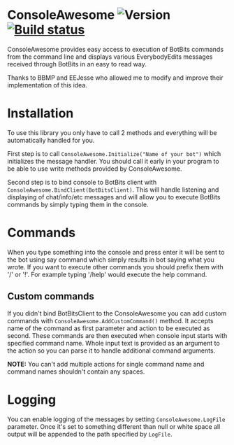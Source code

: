 # ConsoleAwesome ![Version](https://img.shields.io/nuget/v/ConsoleAwesome.svg?label=version) [![Build status](https://ci.appveyor.com/api/projects/status/1hxfce410715c2fl?svg=true)](https://ci.appveyor.com/project/Tunous/consoleawesome)

ConsoleAwesome provides easy access to execution of BotBits commands from the command line and displays various EverybodyEdits messages received through BotBits in an easy to read way.

Thanks to BBMP and EEJesse who allowed me to modify and improve their implementation of this idea.

# Installation

To use this library you only have to call 2 methods and everything will be automatically handled for you.

First step is to call `ConsoleAwesome.Initialize("Name of your bot")` which initializes the message handler.
You should call it early in your program to be able to use write methods provided by ConsoleAwesome.

Second step is to bind console to BotBits client with `ConsoleAwesome.BindClient(BotBitsClient)`.
This will handle listening and displaying of chat/info/etc messages and will allow you to execute BotBits commands by simply typing them in the console.

# Commands

When you type something into the console and press enter it will be sent to the bot using say command which simply results in bot saying what you wrote.
If you want to execute other commands you should prefix them with '/' or '!'.
For example typing '/help' would execute the help command.

## Custom commands

If you didn't bind BotBitsClient to the ConsoleAwesome you can add custom commands with `ConsoleAwesome.AddCustomCommand()` method.
It accepts name of the command as first parameter and action to be executed as second.
These commands are then executed when console input starts with specified command name.
Whole input text is provided as an argument to the action so you can parse it to handle additional command arguments.

**NOTE:** You can't add multiple actions for single command name and command names shouldn't contain any spaces.

# Logging

You can enable logging of the messages by setting `ConsoleAwesome.LogFile` parameter.
Once it's set to something different than null or white space all output will be appended to the path specified by `LogFile`.
